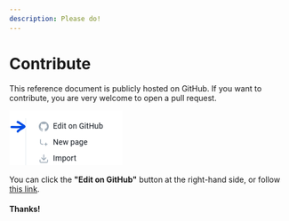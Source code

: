 ```yaml
---
description: Please do!
---
```


# Contribute

This reference document is publicly hosted on GitHub. If you want to contribute, you are very welcome to open a pull request.

![](.gitbook/assets/image%20%289%29.png)

You can click the **"Edit on GitHub"** button at the right-hand side, or follow [this link](https://github.com/Hugo0/fastaireference).

#### Thanks!

